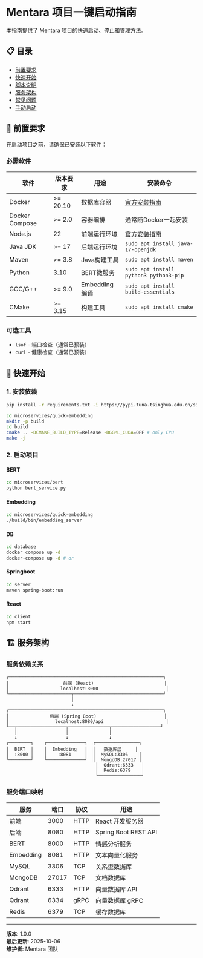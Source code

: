 # Mentara 项目一键启动指南

本指南提供了 Mentara 项目的快速启动、停止和管理方法。

## 📋 目录

- [前置要求](#前置要求)
- [快速开始](#快速开始)
- [脚本说明](#脚本说明)
- [服务架构](#服务架构)
- [常见问题](#常见问题)
- [手动启动](#手动启动)

## 🔧 前置要求

在启动项目之前，请确保已安装以下软件：

### 必需软件

| 软件 | 版本要求 | 用途 | 安装命令 |
|------|---------|------|----------|
| Docker | >= 20.10 | 数据库容器 | [官方安装指南](https://docs.docker.com/get-docker/) |
| Docker Compose | >= 2.0 | 容器编排 | 通常随Docker一起安装 |
| Node.js | 22 | 前端运行环境 | [官方安装指南](https://nodejs.org/zh-cn/download) |
| Java JDK | >= 17 | 后端运行环境 | `sudo apt install java-17-openjdk` |
| Maven | >= 3.8 | Java构建工具 | `sudo apt install maven` |
| Python | 3.10 | BERT微服务 | `sudo apt install python3 python3-pip` |
| GCC/G++ | >= 9.0 | Embedding编译 | `sudo apt install build-essentials` |
| CMake | >= 3.15 | 构建工具 | `sudo apt install cmake` |

### 可选工具

- `lsof` - 端口检查（通常已预装）
- `curl` - 健康检查（通常已预装）

## 🚀 快速开始

### 1. 安装依赖

```bash
pip install -r requirements.txt -i https://pypi.tuna.tsinghua.edu.cn/simple
```

```bash
cd microservices/quick-embedding
mkdir -p build
cd build
cmake .. -DCMAKE_BUILD_TYPE=Release -DGGML_CUDA=OFF # only CPU
make -j
```

### 2. 启动项目

#### BERT

```bash
cd microservices/bert
python bert_service.py
```

#### Embedding

```bash
cd microservices/quick-embedding
./build/bin/embedding_server
```
#### DB

```bash
cd database
docker compose up -d
docker-compose up -d # or
```

#### Springboot

```bash
cd server
maven spring-boot:run
```
#### React

```bash
cd client
npm start
```

## 🏗️ 服务架构

### 服务依赖关系

```
┌─────────────────────────────────────────────────────────┐
│                    前端 (React)                          │
│                   localhost:3000                         │
└───────────────────────┬─────────────────────────────────┘
                        │
                        ↓
┌─────────────────────────────────────────────────────────┐
│               后端 (Spring Boot)                         │
│                 localhost:8080/api                       │
└──┬──────────────────┬───────────────┬──────────────────┘
   │                  │               │
   ↓                  ↓               ↓
┌────────┐    ┌──────────────┐  ┌────────────────┐
│  BERT  │    │  Embedding   │  │   数据库层     │
│  :8000 │    │    :8081     │  │  MySQL:3306    │
└────────┘    └──────────────┘  │  MongoDB:27017 │
                                 │  Qdrant:6333   │
                                 │  Redis:6379    │
                                 └────────────────┘
```

### 服务端口映射

| 服务 | 端口 | 协议 | 用途 |
|------|------|------|------|
| 前端 | 3000 | HTTP | React 开发服务器 |
| 后端 | 8080 | HTTP | Spring Boot REST API |
| BERT | 8000 | HTTP | 情感分析服务 |
| Embedding | 8081 | HTTP | 文本向量化服务 |
| MySQL | 3306 | TCP | 关系型数据库 |
| MongoDB | 27017 | TCP | 文档数据库 |
| Qdrant | 6333 | HTTP | 向量数据库 API |
| Qdrant | 6334 | gRPC | 向量数据库 gRPC |
| Redis | 6379 | TCP | 缓存数据库 |
---

**版本**: 1.0.0  
**最后更新**: 2025-10-06  
**维护者**: Mentara 团队



